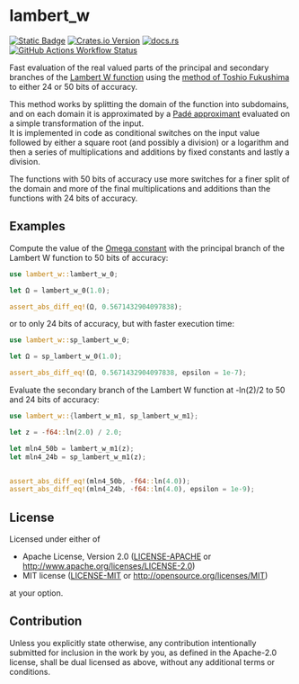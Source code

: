 # lambert_w

[![Static Badge](https://img.shields.io/badge/github-JSorngard%2Flambert__w-8da0cb?logo=github)](https://github.com/JSorngard/lambert_w)
[![Crates.io Version](https://img.shields.io/crates/v/lambert_w?logo=crates.io)](https://crates.io/crates/lambert_w)
[![docs.rs](https://img.shields.io/docsrs/lambert_w?logo=docs.rs)](https://docs.rs/lambert_w/latest/lambert_w/)
[![GitHub Actions Workflow Status](https://img.shields.io/github/actions/workflow/status/JSorngard/lambert_w/rust.yml?logo=github&label=CI)](https://github.com/JSorngard/lambert_w/actions/workflows/rust.yml)

Fast evaluation of the real valued parts of the principal and secondary branches
of the [Lambert W function](https://en.wikipedia.org/wiki/Lambert_W_function)
using the [method of Toshio Fukushima](https://www.researchgate.net/publication/346309410_Precise_and_fast_computation_of_Lambert_W_function_by_piecewise_minimax_rational_function_approximation_with_variable_transformation)
to either 24 or 50 bits of accuracy.

This method works by splitting the domain of the function into subdomains, and
on each domain it is approximated by a
[Padé approximant](https://en.wikipedia.org/wiki/Pad%C3%A9_approximant)
evaluated on a simple transformation of the input.  
It is implemented in code as conditional switches on the input value followed by
either a square root (and possibly a division) or a logarithm and then a series
of multiplications and additions by fixed constants and lastly a division.

The functions with 50 bits of accuracy use more switches for a finer split of
the domain and more of the final multiplications and additions than the
functions with 24 bits of accuracy.

## Examples

Compute the value of the
[Omega constant](https://en.wikipedia.org/wiki/Omega_constant) with the
principal branch of the Lambert W function to 50 bits of accuracy:

```rust
use lambert_w::lambert_w_0;

let Ω = lambert_w_0(1.0);

assert_abs_diff_eq!(Ω, 0.5671432904097838);
```

or to only 24 bits of accuracy, but with faster execution time:

```rust
use lambert_w::sp_lambert_w_0;

let Ω = sp_lambert_w_0(1.0);

assert_abs_diff_eq!(Ω, 0.5671432904097838, epsilon = 1e-7);
```

Evaluate the secondary branch of the Lambert W function at -ln(2)/2
to 50 and 24 bits of accuracy:

```rust
use lambert_w::{lambert_w_m1, sp_lambert_w_m1};

let z = -f64::ln(2.0) / 2.0;

let mln4_50b = lambert_w_m1(z);
let mln4_24b = sp_lambert_w_m1(z);


assert_abs_diff_eq!(mln4_50b, -f64::ln(4.0));
assert_abs_diff_eq!(mln4_24b, -f64::ln(4.0), epsilon = 1e-9);
```

## License

Licensed under either of

* Apache License, Version 2.0
   ([LICENSE-APACHE](LICENSE-APACHE) or <http://www.apache.org/licenses/LICENSE-2.0>)
* MIT license
   ([LICENSE-MIT](LICENSE-MIT) or <http://opensource.org/licenses/MIT>)

at your option.

## Contribution

Unless you explicitly state otherwise, any contribution intentionally submitted
for inclusion in the work by you, as defined in the Apache-2.0 license, shall be
dual licensed as above, without any additional terms or conditions.
